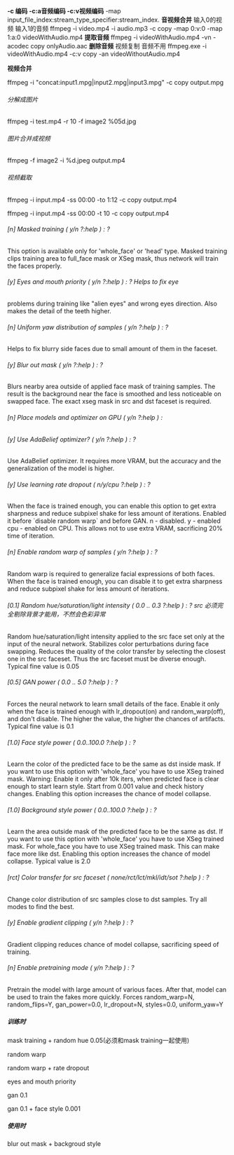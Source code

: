 **-c 编码 -c:a音频编码 -c:v视频编码**
-map input_file_index:stream_type_specifier:stream_index.
**音视频合并**                                    输入0的视频  输入1的音频
ffmpeg -i video.mp4 -i audio.mp3 -c copy -map 0\:v:0 -map 1\:a:0 videoWithAudio.mp4 
**提取音频**
ffmpeg -i videoWithAudio.mp4 -vn -acodec copy onlyAudio.aac 
**删除音频**                      视频复制    音频不用
ffmpeg.exe -i videoWithAudio.mp4 -c:v copy -an videoWithoutAudio.mp4

**视频合并**

ffmpeg -i "concat:input1.mpg|input2.mpg|input3.mpg" -c copy output.mpg

###### 分解成图片

ffmpeg -i test.mp4 -r 10 -f image2 %05d.jpg

###### 图片合并成视频

ffmpeg -f image2 -i %d.jpeg output.mp4

###### 视频截取

ffmpeg -i input.mp4 -ss 00:00 -to 1:12 -c copy output.mp4

ffmpeg -i input.mp4 -ss 00:00 -t 10 -c copy output.mp4

###### [n] Masked training ( y/n ?:help ) : ?

This option is available only for 'whole_face' or 'head' type. Masked training clips training area to full_face mask or XSeg mask, thus network will train the faces properly.

###### [y] Eyes and mouth priority ( y/n ?:help ) : ? Helps to fix eye

problems during training like "alien eyes" and wrong eyes direction. Also makes the detail of the teeth higher.

###### [n] Uniform yaw distribution of samples ( y/n ?:help ) : ?

Helps to fix blurry side faces due to small amount of them in the faceset.

###### [y] Blur out mask ( y/n ?:help ) : ?

Blurs nearby area outside of applied face mask of training samples. The result is the background near the face is smoothed and less noticeable on swapped face. The exact xseg mask in src and dst faceset is required.

###### [n] Place models and optimizer on GPU ( y/n ?:help ) :

###### [y] Use AdaBelief optimizer? ( y/n ?:help ) : ?

Use AdaBelief optimizer. It requires more VRAM, but the accuracy and the generalization of the model is higher.

###### [y] Use learning rate dropout ( n/y/cpu ?:help ) : ?

When the face is trained enough, you can enable this option to get extra sharpness and reduce subpixel shake for less amount of iterations. Enabled it before \`disable random warp\` and before GAN.
n - disabled.
y - enabled
cpu - enabled on CPU. This allows not to use extra VRAM, sacrificing 20% time of iteration.

###### [n] Enable random warp of samples ( y/n ?:help ) : ?

Random warp is required to generalize facial expressions of both faces. When the face is trained enough, you can disable it to get extra sharpness and reduce subpixel shake for less amount of iterations.

###### [0.1] Random hue/saturation/light intensity ( 0.0 .. 0.3 ?:help ) : ? src 必须完全剔除背景才能用，不然会色彩异常

Random hue/saturation/light intensity applied to the src face set only at the input of the neural network. Stabilizes color perturbations during face swapping. Reduces the quality of the color transfer by selecting the closest one in the src faceset. Thus the src faceset must be diverse enough. Typical fine value is 0.05

###### [0.5] GAN power ( 0.0 .. 5.0 ?:help ) : ?

Forces the neural network to learn small details of the face. Enable it only when the face is trained enough with lr_dropout(on) and random_warp(off), and don't disable. The higher the value, the higher the chances of artifacts. Typical fine value is 0.1

###### [1.0] Face style power ( 0.0..100.0 ?:help ) : ?

Learn the color of the predicted face to be the same as dst inside mask. If you want to use this option with 'whole_face' you have to use XSeg trained mask. Warning: Enable it only after 10k iters, when predicted face is clear enough to start learn style. Start from 0.001 value and check history changes. Enabling this option increases the chance of model collapse.

###### [1.0] Background style power ( 0.0..100.0 ?:help ) : ?

Learn the area outside mask of the predicted face to be the same as dst. If you want to use this option with 'whole_face' you have to use XSeg trained mask. For whole_face you have to use XSeg trained mask. This can make face more like dst. Enabling this option increases the chance of model collapse. Typical value is 2.0

###### [rct] Color transfer for src faceset ( none/rct/lct/mkl/idt/sot ?:help ) : ?

Change color distribution of src samples close to dst samples. Try all modes to find the best.

###### [y] Enable gradient clipping ( y/n ?:help ) : ?

Gradient clipping reduces chance of model collapse, sacrificing speed of training.

###### [n] Enable pretraining mode ( y/n ?:help ) : ?

Pretrain the model with large amount of various faces. After that, model can be used to train the fakes more quickly. Forces random_warp=N, random_flips=Y, gan_power=0.0, lr_dropout=N, styles=0.0, uniform_yaw=Y

##### 训练时

mask training + random hue 0.05(必须和mask training一起使用)

random warp

random warp + rate dropout

eyes and mouth priority

gan 0.1

gan 0.1 + face style 0.001

##### 使用时

blur out mask + backgroud style
